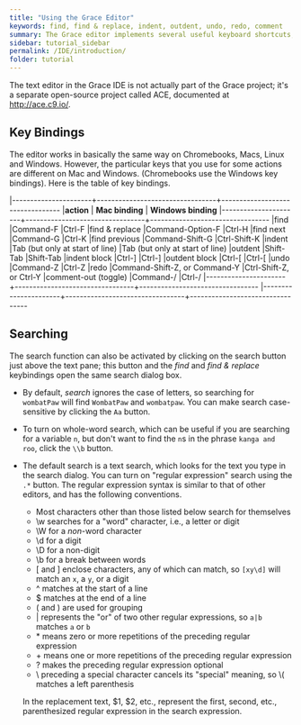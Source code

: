 ```yaml
---
title: "Using the Grace Editor"
keywords: find, find & replace, indent, outdent, undo, redo, comment
summary: The Grace editor implements several useful keyboard shortcuts, and a powerful regular-expression search
sidebar: tutorial_sidebar
permalink: /IDE/introduction/
folder: tutorial
---
```

The text editor in the Grace IDE is not actually part of the Grace
project; it's a separate open-source project called ACE, documented at
<http://ace.c9.io/>.

## Key Bindings

The editor works in basically the same way on Chromebooks,
Macs, Linux and Windows. However, the particular keys that you use for
some actions are different on Mac and Windows. (Chromebooks use
the Windows key bindings). Here is the table of key bindings.

  |----------------------+---------------------------------+---------------------------------
  |**action**            | **Mac binding**                 | **Windows binding**
  |----------------------+---------------------------------+---------------------------------
  |find                  |Command-F                        |Ctrl-F
  |find & replace        |Command-Option-F                 |Ctrl-H
  |find next             |Command-G                        |Ctrl-K
  |find previous         |Command-Shift-G                  |Ctrl-Shift-K
  |indent                |Tab (but only at start of line)  |Tab (but only at start of line)
  |outdent               |Shift-Tab                        |Shift-Tab
  |indent block          |Ctrl-\]                          |Ctrl-\]
  |outdent block         |Ctrl-\[                          |Ctrl-\[
  |undo                  |Command-Z                        |Ctrl-Z
  |redo                  |Command-Shift-Z, or Command-Y    |Ctrl-Shift-Z, or Ctrl-Y
  |comment-out (toggle)  |Command-/                        |Ctrl-/
  |----------------------+---------------------------------+---------------------------------
  |----------------------+---------------------------------+---------------------------------

## Searching

The search function can also be activated by clicking on the search button
just above the text pane; this button and the _find_ and _find & replace_ 
keybindings open the same search dialog box.
 * By default, _search_ ignores the case of letters, so searching for `wombatPaw`
will find `WombatPaw` and `wombatpaw`.  You can make search
case-sensitive by clicking the `Aa` button. 
 * To turn on whole-word
search, which can be useful if you are searching for a variable `n`, but don't
want to find the `n`s in the phrase `kanga and roo`, click the `\\b` button.
 * The default search is a text search, which looks for the text you type in the
 search dialog. You can turn on
"regular expression" search using the `.*` button. 
The regular expression syntax is similar to that of other editors, and 
has the following conventions. 

    -   Most characters other than those listed below search for themselves
    -   \\w searches for a "word" character, i.e., a letter or digit
    -   \\W for a _non_-word character
    -   \\d for a digit
    -   \\D for a non-digit
    -   \\b for a break between words
    -   \[ and \] enclose characters, any of which can match, so `[xy\d]`
        will match an `x`, a `y`, or a digit
    -   ^ matches at the start of a line
    -   \$ matches at the end of a line
    -   ( and ) are used for grouping
    -   | represents the "or" of two other regular expressions, so `a|b`
        matches `a` or `b`
    -   \* means zero or more repetitions of the preceding regular
        expression
    -   \+ means one or more repetitions of the preceding regular expression
    -   ? makes the preceding regular expression optional
    -   \\ preceding a special character cancels its "special" meaning, so
        \\( matches a left parenthesis

    In the replacement text, \$1, \$2, etc., represent the first, second,
    etc., parenthesized regular expression in the search expression.
